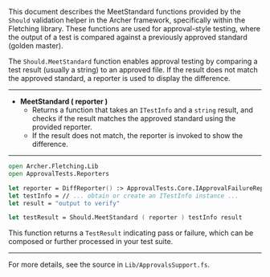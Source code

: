 <!-- (dl
(section-meta
  (title Should MeetStandard Validation Functions)
)
) -->

This document describes the MeetStandard functions provided by the `Should` validation helper in the Archer framework, specifically within the Fletching library. These functions are used for approval-style testing, where the output of a test is compared against a previously approved standard (golden master).


<!-- (dl (# Overview)) -->

The `Should.MeetStandard` function enables approval testing by comparing a test result (usually a string) to an approved file. If the result does not match the approved standard, a reporter is used to display the difference.

---


<!-- (dl (# MeetStandard Validation Method)) -->

- **MeetStandard ( reporter )**
  - Returns a function that takes an `ITestInfo` and a `string` result, and checks if the result matches the approved standard using the provided reporter.
  - If the result does not match, the reporter is invoked to show the difference.

---


<!-- (dl (# Usage Example)) -->

```fsharp
open Archer.Fletching.Lib
open ApprovalTests.Reporters

let reporter = DiffReporter() :> ApprovalTests.Core.IApprovalFailureReporter
let testInfo = // ... obtain or create an ITestInfo instance ...
let result = "output to verify"

let testResult = Should.MeetStandard ( reporter ) testInfo result
```

This function returns a `TestResult` indicating pass or failure, which can be composed or further processed in your test suite.

---

For more details, see the source in `Lib/ApprovalsSupport.fs`.
